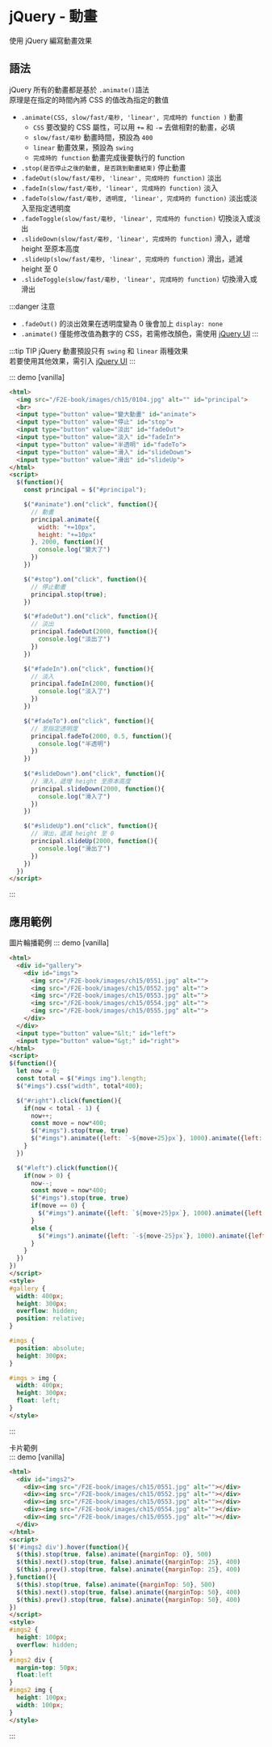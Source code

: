# jQuery - 動畫

使用 jQuery 編寫動畫效果

## 語法
jQuery 所有的動畫都是基於 `.animate()`語法  
原理是在指定的時間內將 CSS 的值改為指定的數值

- `.animate(CSS, slow/fast/毫秒, 'linear', 完成時的 function )` 動畫
  - `CSS` 要改變的 CSS 屬性，可以用 `+=` 和 `-=` 去做相對的動畫，必填
  - `slow/fast/毫秒` 動畫時間，預設為 `400`
  - `linear` 動畫效果，預設為 `swing`
  - `完成時的 function` 動畫完成後要執行的 function
- `.stop(是否停止之後的動畫, 是否跳到動畫結束)` 停止動畫
- `.fadeOut(slow/fast/毫秒, 'linear', 完成時的 function)` 淡出
- `.fadeIn(slow/fast/毫秒, 'linear', 完成時的 function)` 淡入
- `.fadeTo(slow/fast/毫秒, 透明度, 'linear', 完成時的 function)` 淡出或淡入至指定透明度
- `.fadeToggle(slow/fast/毫秒, 'linear', 完成時的 function)` 切換淡入或淡出
- `.slideDown(slow/fast/毫秒, 'linear', 完成時的 function)` 滑入，遞增 height 至原本高度
- `.slideUp(slow/fast/毫秒, 'linear', 完成時的 function)` 滑出，遞減 height 至 0
- `.slideToggle(slow/fast/毫秒, 'linear', 完成時的 function)` 切換滑入或滑出

:::danger 注意
- `.fadeOut()` 的淡出效果在透明度變為 0 後會加上 `display: none`
- `.animate()` 僅能修改值為數字的 CSS，若需修改顏色，需使用 [jQuery UI](https://jqueryui.com/animate/)
:::

:::tip TIP
jQuery 動畫預設只有 `swing` 和 `linear` 兩種效果  
若要使用其他效果，需引入 [jQuery UI](https://jqueryui.com/easing/)
:::

::: demo [vanilla]
```html
<html>
  <img src="/F2E-book/images/ch15/0104.jpg" alt="" id="principal">
  <br>
  <input type="button" value="變大動畫" id="animate">
  <input type="button" value="停止" id="stop">  
  <input type="button" value="淡出" id="fadeOut">
  <input type="button" value="淡入" id="fadeIn">
  <input type="button" value="半透明" id="fadeTo">
  <input type="button" value="滑入" id="slideDown">
  <input type="button" value="滑出" id="slideUp">
</html>
<script>
  $(function(){
    const principal = $("#principal");

    $("#animate").on("click", function(){
      // 動畫
      principal.animate({
        width: "+=10px",
        height: "+=10px"
      }, 2000, function(){
        console.log("變大了")
      })
    })

    $("#stop").on("click", function(){
      // 停止動畫
      principal.stop(true);
    })

    $("#fadeOut").on("click", function(){
      // 淡出
      principal.fadeOut(2000, function(){
        console.log("淡出了")
      })
    })

    $("#fadeIn").on("click", function(){
      // 淡入
      principal.fadeIn(2000, function(){
        console.log("淡入了")
      })
    })

    $("#fadeTo").on("click", function(){
      // 至指定透明度
      principal.fadeTo(2000, 0.5, function(){
        console.log("半透明")
      })
    })
    
    $("#slideDown").on("click", function(){
      // 滑入，遞增 height 至原本高度
      principal.slideDown(2000, function(){
        console.log("滑入了")
      })
    })

    $("#slideUp").on("click", function(){
      // 滑出，遞減 height 至 0
      principal.slideUp(2000, function(){
        console.log("滑出了")
      })
    })
  })
</script>
```
:::

## 應用範例
圖片輪播範例
::: demo [vanilla]
```html
<html>
  <div id="gallery">
    <div id="imgs">
      <img src="/F2E-book/images/ch15/0551.jpg" alt="">
      <img src="/F2E-book/images/ch15/0552.jpg" alt="">
      <img src="/F2E-book/images/ch15/0553.jpg" alt="">
      <img src="/F2E-book/images/ch15/0554.jpg" alt="">
      <img src="/F2E-book/images/ch15/0555.jpg" alt="">
    </div>
  </div>
  <input type="button" value="&lt;" id="left">
  <input type="button" value="&gt;" id="right">
</html>
<script>
$(function(){
  let now = 0;
  const total = $("#imgs img").length;
  $("#imgs").css("width", total*400);

  $("#right").click(function(){
    if(now < total - 1) {
      now++;
      const move = now*400;
      $("#imgs").stop(true, true)
      $("#imgs").animate({left: `-${move+25}px`}, 1000).animate({left: `-${move}px`}, 100)
    }
  })

  $("#left").click(function(){
    if(now > 0) {
      now--;
      const move = now*400;
      $("#imgs").stop(true, true)
      if(move == 0) {
        $("#imgs").animate({left: `${move+25}px`}, 1000).animate({left: `-${move}px`}, 100)
      }
      else {
        $("#imgs").animate({left: `-${move-25}px`}, 1000).animate({left: `-${move}px`}, 100)
      }
    }
  })
})
</script>
<style>
#gallery {
  width: 400px;
  height: 300px;
  overflow: hidden;
  position: relative;
}

#imgs {
  position: absolute;
  height: 300px;
}

#imgs > img {
  width: 400px;
  height: 300px;
  float: left;
}
</style>
```
:::

卡片範例  
::: demo [vanilla]
```html
<html>
  <div id="imgs2">
    <div><img src="/F2E-book/images/ch15/0551.jpg" alt=""></div>
    <div><img src="/F2E-book/images/ch15/0552.jpg" alt=""></div>
    <div><img src="/F2E-book/images/ch15/0553.jpg" alt=""></div>
    <div><img src="/F2E-book/images/ch15/0554.jpg" alt=""></div>
    <div><img src="/F2E-book/images/ch15/0555.jpg" alt=""></div>
  </div>
</html>
<script>
$('#imgs2 div').hover(function(){
  $(this).stop(true, false).animate({marginTop: 0}, 500)
  $(this).next().stop(true, false).animate({marginTop: 25}, 400)
  $(this).prev().stop(true, false).animate({marginTop: 25}, 400)
},function(){
  $(this).stop(true, false).animate({marginTop: 50}, 500)
  $(this).next().stop(true, false).animate({marginTop: 50}, 400)
  $(this).prev().stop(true, false).animate({marginTop: 50}, 400)
})
</script>
<style>
#imgs2 {
  height: 100px;
  overflow: hidden;
}
#imgs2 div {
  margin-top: 50px;
  float:left
}
#imgs2 img {
  height: 100px;
  width: 100px;
}
</style>
```
:::
